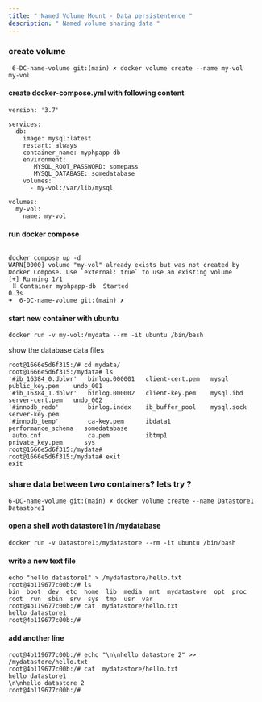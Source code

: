 ```yaml
---
title: " Named Volume Mount - Data persistentence "
description: " Named volume sharing data "
---
```


### create volume 

```
 6-DC-name-volume git:(main) ✗ docker volume create --name my-vol 
my-vol
```


#### create docker-compose.yml with following content 

```
version: '3.7'

services:
  db:
    image: mysql:latest
    restart: always
    container_name: myphpapp-db
    environment:
       MYSQL_ROOT_PASSWORD: somepass
       MYSQL_DATABASE: somedatabase
    volumes:
      - my-vol:/var/lib/mysql

volumes:
  my-vol:
    name: my-vol
```

#### run docker compose 

```

docker compose up -d 
WARN[0000] volume "my-vol" already exists but was not created by Docker Compose. Use `external: true` to use an existing volume 
[+] Running 1/1
 ⠿ Container myphpapp-db  Started                                                                         0.3s
➜  6-DC-name-volume git:(main) ✗ 

```
#### start new container with ubuntu 
```
docker run -v my-vol:/mydata --rm -it ubuntu /bin/bash
```

show the database data files 

```
root@1666e5d6f315:/# cd mydata/
root@1666e5d6f315:/mydata# ls
'#ib_16384_0.dblwr'   binlog.000001   client-cert.pem   mysql                public_key.pem    undo_001
'#ib_16384_1.dblwr'   binlog.000002   client-key.pem    mysql.ibd            server-cert.pem   undo_002
'#innodb_redo'        binlog.index    ib_buffer_pool    mysql.sock           server-key.pem
'#innodb_temp'        ca-key.pem      ibdata1           performance_schema   somedatabase
 auto.cnf             ca.pem          ibtmp1            private_key.pem      sys
root@1666e5d6f315:/mydata# 
root@1666e5d6f315:/mydata# exit 
exit
```

### share data between two containers? lets try ?

```
6-DC-name-volume git:(main) ✗ docker volume create --name Datastore1
Datastore1
```
#### open a shell woth datastore1 in /mydatabase
```
docker run -v Datastore1:/mydatastore --rm -it ubuntu /bin/bash
```
#### write a new text file 

```
echo "hello datastore1" > /mydatastore/hello.txt
root@4b119677c00b:/# ls
bin  boot  dev  etc  home  lib  media  mnt  mydatastore  opt  proc  root  run  sbin  srv  sys  tmp  usr  var
root@4b119677c00b:/# cat  mydatastore/hello.txt 
hello datastore1
root@4b119677c00b:/# 

```

#### add another line 

```
root@4b119677c00b:/# echo "\n\nhello datastore 2" >> /mydatastore/hello.txt
root@4b119677c00b:/# cat  mydatastore/hello.txt 
hello datastore1
\n\nhello datastore 2
root@4b119677c00b:/# 
```